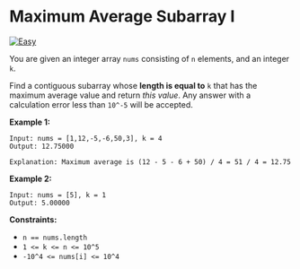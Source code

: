 # Maximum Average Subarray I

[![Easy](https://img.shields.io/badge/Difficulty-Easy-Red.svg)](https://github.com/aminariana/leetcode)

You are given an integer array `nums` consisting of `n` elements, and an integer `k`.

Find a contiguous subarray whose **length is equal to** `k` that has the maximum average value and return *this value*. Any answer with a calculation error less than `10^-5` will be accepted.

 

**Example 1:**
```
Input: nums = [1,12,-5,-6,50,3], k = 4
Output: 12.75000

Explanation: Maximum average is (12 - 5 - 6 + 50) / 4 = 51 / 4 = 12.75
```

**Example 2:**
```
Input: nums = [5], k = 1
Output: 5.00000
```

**Constraints:**

- `n == nums.length`
- `1 <= k <= n <= 10^5`
- `-10^4 <= nums[i] <= 10^4`